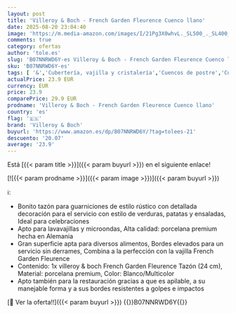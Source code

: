 ```yaml
---
layout: post
title: 'Villeroy & Boch - French Garden Fleurence Cuenco llano'
date: 2025-08-20 23:04:40
image: 'https://m.media-amazon.com/images/I/21Pg3X0whvL._SL500_._SL400_.jpg'
comments: true
category: ofertas
author: 'tole.es'
slug: 'B07NNRWD6Y-es Villeroy & Boch - French Garden Fleurence Cuenco llano'
sku: 'B07NNRWD6Y-es'
tags: [ '&','Cubertería, vajilla y cristalería','Cuencos de postre','Cuencos y tazones','Hogar y cocina','Piezas de vajilla','Vajilla','boch','villeroy','villeroy & boch','🇪🇸', ]
actualPrice: 23.9 EUR
currency: EUR
price: 23.9
comparePrice: 29.9 EUR
prodname: 'Villeroy & Boch - French Garden Fleurence Cuenco llano'
country: 'es'
flag: '🇪🇸'
brand: 'Villeroy & Boch'
buyurl: 'https://www.amazon.es/dp/B07NNRWD6Y/?tag=tolees-21'
descuento: '20.07'
average: '23.9'
---
```


Está [{{< param title >}}]({{< param buyurl >}}) en el siguiente enlace!

[![{{< param prodname >}}]({{< param image >}})]({{< param buyurl >}})

ℹ️:

- Bonito tazón para guarniciones de estilo rústico con detallada decoración para el servicio con estilo de verduras, patatas y ensaladas, Ideal para celebraciones
- Apto para lavavajillas y microondas, Alta calidad: porcelana premium hecha en Alemania
- Gran superficie apta para diversos alimentos, Bordes elevados para un servicio sin derrames, Combina a la perfección con la vajilla French Garden Fleurence
- Contenido: 1x villeroy & boch French Garden Fleurence Tazón (24 cm), Material: porcelana premium, Color: Blanco/Multicolor
- Apto también para la restauración gracias a que es apilable, a su manejable forma y a sus bordes resistentes a golpes e impactos

[🛒 Ver la oferta!!]({{< param buyurl >}})
{{<world>}}B07NNRWD6Y{{</world>}}
